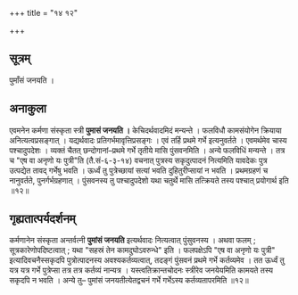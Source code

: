 +++
title = "१४ १२"

+++
## सूत्रम्
पुमाँसं जनयति ।

## अनाकुला
एवमनेन कर्मणा संस्कृता स्त्री **पुमासं जनयति ।**
केचिदर्थवादमिदं मन्यन्ते ।
फलविधौ कामसंयोगेन क्रियाया अनित्यत्वप्रसङ्गात् ।
यद्यर्थवादः प्रतिगर्भमावृत्तिप्रसङ्गः ।
एवं तर्हि प्रथमे गर्भे इत्यनुवर्तते ।
एवमर्थमेव चास्य पश्चादुपदेशः ।
व्यक्तं चैतत्
छन्दोगानां–प्रथमे गर्भे तृतीये मासि पुंसवनमिति ।
अन्ये फलविधिं मन्यन्ते ।
तत्र च "एष वा अनृणो यः पुत्री"ति (तै.सं-६-३-१४) वचनात् पुत्रस्य सकृदुत्पादनं नित्यमिति यावदेकः पुत्र उत्पद्येत तावद् गर्भेषु भवति ।
ऊर्ध्वं तु पुत्रेच्छायां सत्यां भवति दुहितुरीप्सायां न भवति ।
प्रथमग्रहणं च नानुवर्तते, पुनर्गर्भग्रहणात् ।
पुंसवनस्य तु पश्चादुपदेशो यथा चतुर्थे मासि तत्क्रियते तस्य पश्चात् प्रयोगार्थ इति ॥१२॥

## गृह्यतात्पर्यदर्शनम्
कर्मणानेन संस्कृता अन्तर्वत्नी **पुमांसं जनयति** इत्यर्थवादः नित्यत्वात् पुंसुवनस्य ।
अथवा फलम् ;
सूत्रकारेणोपदिष्टत्वात् ; यथा
"सहस्रं तेन कामदुघोऽवरुन्धे" इति ।
फलपक्षेऽपि "एष वा अनृणो यः पुत्री" इत्यादिवचनैस्सकृदपि पुत्रोत्पादनस्य अवश्यकर्तव्यत्वात्, तदङ्गं पुंसवनं प्रथमे गर्भे कर्तव्यमेव ।
तत ऊर्ध्वं तु यत्र यत्र गर्भे पुत्रेप्सा तत्र तत्र कर्तव्यं नान्यत्र ।
यस्त्वतिक्रान्तचोदनः स्त्रीरेव जनयेयमिति कामयते तस्य सकृदपि न भवति ।
अन्ये तु– पुमांसं जनयतीत्येतद्वचनं गर्भे गर्भेऽस्य कर्तव्यतापरमिति ॥१२॥
